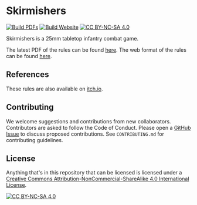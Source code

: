 [skirmishers-pdf]: https://skirmishers.jeremylt.org/downloads?core
[skirmishers-web]: https://skirmishers.jeremylt.org

[build-pdf-job]:   https://github.com/Eudicods/skirmishers/actions/workflows/build-pdf.yml
[build-pdf-badge]: https://github.com/Eudicods/skirmishers/actions/workflows/build-pdf.yml/badge.svg
[build-web-job]:   https://github.com/Eudicods/skirmishers/actions/workflows/build-website.yml
[build-web-badge]: https://github.com/Eudicods/skirmishers/actions/workflows/build-website.yml/badge.svg

[github-issues]:   https://github.com/Eudicods/skirmishers/issues

[itchio-link]: https://jeremyluket.itch.io/skirmishers

[cc-by-nc-sa]:       https://creativecommons.org/licenses/by-nc-sa/4.0/
[cc-by-nc-sa-badge]: https://img.shields.io/badge/License-CC%20BY--NC--SA%204.0-lightgrey.svg
[cc-by-nc-sa-image]: https://licensebuttons.net/l/by-nc-sa/4.0/88x31.png

# Skirmishers

[![Build PDFs][build-pdf-badge]][build-pdf-job]
[![Build Website][build-web-badge]][build-web-job]
[![CC BY-NC-SA 4.0][cc-by-nc-sa-badge]][cc-by-nc-sa]

Skirmishers is a 25mm tabletop infantry combat game.

The latest PDF of the rules can be found [here][skirmishers-pdf].
The web format of the rules can be found [here][skirmishers-web].

## References

These rules are also available on [itch.io][itchio-link].

## Contributing

We welcome suggestions and contributions from new collaborators.
Contributors are asked to follow the Code of Conduct.
Please open a [GitHub Issue][github-issues] to discuss proposed contributions.
See `CONTRIBUTING.md` for contributing guidelines.

## License

Anything that's in this repository that can be licensed is licensed under a
[Creative Commons Attribution-NonCommercial-ShareAlike 4.0 International License][cc-by-nc-sa].

[![CC BY-NC-SA 4.0][cc-by-nc-sa-image]][cc-by-nc-sa]
